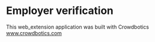 # Employer verification

This web_extension application was built with Crowdbotics www.crowdbotics.com
